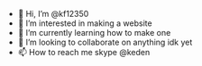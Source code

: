- 👋 Hi, I’m @kf12350
- 👀 I’m interested in making a website
- 🌱 I’m currently learning how to make one
- 💞️ I’m looking to collaborate on anything idk yet
- 📫 How to reach me skype @keden

<!---
kf12350/kf12350 is a ✨ special ✨ repository because its `README.md` (this file) appears on your GitHub profile.
You can click the Preview link to take a look at your changes.
--->
